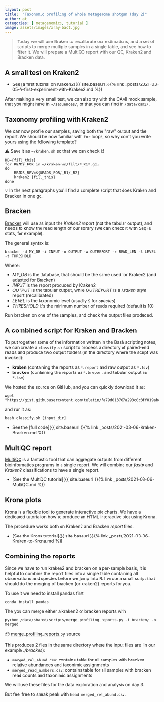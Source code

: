 ```yaml
---
layout: post
title:  "Taxonomic profiling of whole metagenome shotgun (day 2)"
author: at
categories: [ metagenomics, tutorial ]
image: assets/images/xray-bact.jpg
---
```


> Today we will use Braken to recalibrate our estimations, and a set of scripts to merge multiple samples in a single table, and see how to filter it. We will prepare a MultiQC report with our QC, Kraken2 and Bracken data.


## A small test on Kraken2

* See [a first tutorial on Kraken2]({{ site.baseurl }}{% link _posts/2021-03-05-A-first-experiment-with-Kraken2.md %})

After making a very small test, we can also try with the CAMI mock sample, that you might have in `~/sequences/`,
or that you can find in `/data/cami/`.


## Taxonomy profiling with Kraken2

We can now profile our samples, saving both the "raw" output and the report. 
We should be now familiar with `for` loops, so why don't you write yours using the
following template?

:warning: Save it as `~/kraken.sh` so that we can check it!

```
DB={fill_this}
for READS_FOR in ~/kraken-ws/filt/*_R1*.gz;
do
    READS_REV=${READS_FOR/_R1/_R2}
    kraken2 {fill_this}
done
```

:bulb: In the next paragraphs you'll find a complete script that does Kraken and Bracken 
in one go.



## Bracken

[Bracken](https://github.com/jenniferlu717/Bracken) will use as input the _Kraken2 report_ 
(not the tabular output), and needs to know the read
length of our library (we can check it with SeqFu stats, for example).

The general syntax is:
```
bracken -d MY_DB -i INPUT -o OUTPUT -w OUTREPORT -r READ_LEN -l LEVEL -t THRESHOLD
```

Where:
 * *MY_DB* is the database, that should be the same used for Kraken2 (and adapted for Bracken)
 * *INPUT* is the report produced by Kraken2
 * *OUTPUT* is the tabular output, while *OUTREPORT* is a _Kraken style_ report (recalibrated)
 * *LEVEL* is the taxonomic level (usually `S` for _species_)
 * *THRESHOLD*  it's the minimum number of reads required (default is 10)

Run bracken on one of the samples, and check the output files produced.


## A combined script for Kraken and Bracken

To put together some of the information written in the Bash scripting notes, 
we can create a `classify.sh` script to process a directory of paired-end
reads and produce two output folders (in the directory where the script
was invoked):

* **kraken** (containing the reports as `*.report` and raw output as `*.tsv`)
* **bracken** (containing the reports as `*.breport` and tabular output as `*.tsv`)

We hosted the source on GitHub, and you can quickly download it as:
```
wget "https://gist.githubusercontent.com/telatin/fa79d013707a293c0c3ff019abc7313d/raw/kraken.sh"
```

and run it as:
```
bash classify.sh [input_dir]
```

* See the [full code]({{ site.baseurl }}{% link _posts/2021-03-06-Kraken-Bracken.md %})


## MultiQC report

[MultiQC](https://multiqc.info) is a fantastic tool that can aggregate outputs from different bioinformatics
programs in a single report. We will combine our _fastp_ and _Kraken2_ classifications
to have a single report.

* [See the MultiQC tutorial]({{ site.baseurl }}{% link _posts/2021-03-06-MultiQC.md %})


## Krona plots

Krona is a flexible tool to generate interactive pie charts. We have a dedicated tutorial on 
how to produce an HTML interactive plot using Krona.

The procedure works both on Kraken2 and Bracken _report_ files.

* [See the Krona tutorial]({{ site.baseurl }}{% link _posts/2021-03-06-Kraken-to-Krona.md %})



## Combining the reports 

Since we have to run kraken2 and bracken on a per-sample basis, 
it is helpful to combine the report files into a single table containing all observations 
and species before we jump into R. 
I wrote a small script that should do the merging of bracken (or kraken2) reports for you. 

To use it we need to install pandas first

```
conda install pandas
```

The you can merge either a kraken2 or bracken reports with

```
python /data/shared/scripts/merge_profiling_reports.py -i bracken/ -o merged
```

:package: [merge_profiling_reports.py](https://gist.github.com/telatin/9c5e38e52e1d97f8b4cf93928a859166) source
  
This produces 2 files in the same directory where the input files are (in our example _./bracken_):

* `merged_rel_abund.csv`:    contains table for all samples with bracken relative abundances and taxonimic assignments 
* `merged_read_numbers.csv`: contains table for all samples with bracken read counts and taxonimic assignments 

We will use these files for the data exploration and analysis on day 3.

But feel free to sneak peak with `head merged_rel_abund.csv`.